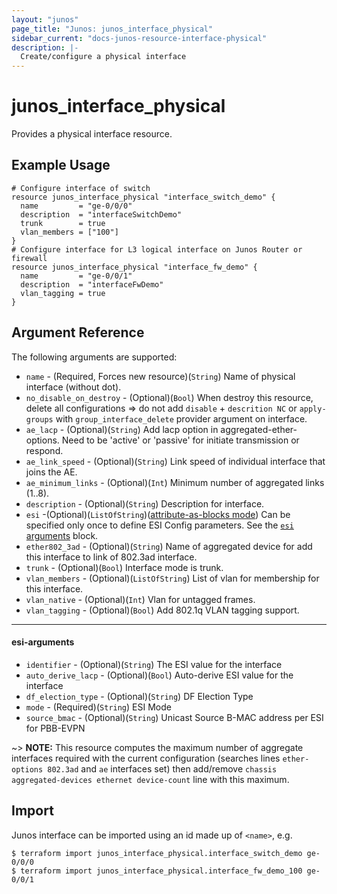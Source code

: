 ```yaml
---
layout: "junos"
page_title: "Junos: junos_interface_physical"
sidebar_current: "docs-junos-resource-interface-physical"
description: |-
  Create/configure a physical interface
---
```


# junos_interface_physical

Provides a physical interface resource.

## Example Usage

```hcl
# Configure interface of switch
resource junos_interface_physical "interface_switch_demo" {
  name         = "ge-0/0/0"
  description  = "interfaceSwitchDemo"
  trunk        = true
  vlan_members = ["100"]
}
# Configure interface for L3 logical interface on Junos Router or firewall
resource junos_interface_physical "interface_fw_demo" {
  name         = "ge-0/0/1"
  description  = "interfaceFwDemo"
  vlan_tagging = true
}
```

## Argument Reference

The following arguments are supported:

* `name` - (Required, Forces new resource)(`String`) Name of physical interface (without dot).
* `no_disable_on_destroy` - (Optional)(`Bool`) When destroy this resource, delete all configurations => do not add `disable` + `descrition NC` or `apply-groups` with `group_interface_delete` provider argument on interface.
* `ae_lacp` - (Optional)(`String`) Add lacp option in aggregated-ether-options. Need to be 'active' or 'passive' for initiate transmission or respond.
* `ae_link_speed` - (Optional)(`String`) Link speed of individual interface that joins the AE.
* `ae_minimum_links` - (Optional)(`Int`) Minimum number of aggregated links (1..8).
* `description` - (Optional)(`String`) Description for interface.
* `esi` -(Optional)(`ListOfString`)([attribute-as-blocks mode](https://www.terraform.io/docs/configuration/attr-as-blocks.html)) Can be specified only once to define ESI Config parameters. See the [`esi` arguments](#esi-arguments) block.
* `ether802_3ad` - (Optional)(`String`) Name of aggregated device for add this interface to link of 802.3ad interface.
* `trunk` - (Optional)(`Bool`) Interface mode is trunk.
* `vlan_members` - (Optional)(`ListOfString`) List of vlan for membership for this interface.
* `vlan_native` - (Optional)(`Int`) Vlan for untagged frames.
* `vlan_tagging` - (Optional)(`Bool`) Add 802.1q VLAN tagging support.

---
#### esi-arguments
* `identifier` - (Optional)(`String`) The ESI value for the interface
* `auto_derive_lacp` - (Optional)(`Bool`) Auto-derive ESI value for the interface
* `df_election_type` - (Optional)(`String`) DF Election Type
* `mode` - (Required)(`String`) ESI Mode
* `source_bmac` - (Optional)(`String`) Unicast Source B-MAC address per ESI for PBB-EVPN

~> **NOTE:** This resource computes the maximum number of aggregate interfaces required with the current configuration (searches lines `ether-options 802.3ad` and `ae` interfaces set) then add/remove `chassis aggregated-devices ethernet device-count` line with this maximum.

## Import

Junos interface can be imported using an id made up of `<name>`, e.g.

```
$ terraform import junos_interface_physical.interface_switch_demo ge-0/0/0
$ terraform import junos_interface_physical.interface_fw_demo_100 ge-0/0/1
```
